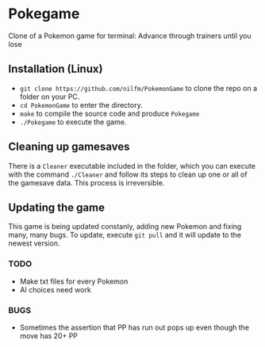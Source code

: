 # Pokegame

Clone of a Pokemon game for terminal: Advance through trainers until you lose

## Installation (Linux)

+ `git clone https://github.com/nilfm/PokemonGame` to clone the repo on a folder on your PC.  
+ `cd PokemonGame` to enter the directory.
+ `make` to compile the source code and produce `Pokegame`
+ `./Pokegame` to execute the game.  

## Cleaning up gamesaves

There is a `Cleaner` executable included in the folder, which you can execute with the command `./Cleaner` and follow its steps to clean up one or all of the gamesave data. This process is irreversible.

## Updating the game

This game is being updated constanly, adding new Pokemon and fixing many, many bugs. To update, execute `git pull` and it will update to the newest version.

### TODO

+ Make txt files for every Pokemon  
+ AI choices need work

### BUGS

+ Sometimes the assertion that PP has run out pops up even though the move has 20+ PP
